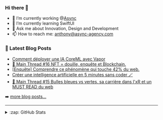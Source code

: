 ### Hi there 👋

<!--
**Akhu/Akhu** is a ✨ _special_ ✨ repository because its `README.md` (this file) appears on your GitHub profile.
-->
- 🔭 I’m currently working @[Async](https://async-agency.com) 
- 🌱 I’m currently learning SwiftUI
- 💬 Ask me about Innovation, Design and Development
- 📫 How to reach me: anthony@async-agency.com 

### 📕 Latest Blog Posts

<!-- BLOG-POST-LIST:START -->
- [Comment déployer une IA CoreML avec Vapor](https://blog.async-agency.com/deployer-un-reseau-coreml-avec-vapor/)
- [🔴 Main Thread #16 NFT = douille, enquête et Blockchain.](https://blog.async-agency.com/main-thread-16-pourquoi-les-nft-cest-la-douille/)
- [[Enquête] Comprendre ce phénomène qui touche 42% du web.](https://blog.async-agency.com/comprendre-ce-phenomene-qui-touche-42-du-web/)
- [Créer une intelligence artificielle en 5 minutes sans coder 🪄](https://blog.async-agency.com/creer-une-intelligence-artificielle-en-5-minutes/)
- [💬 Main Thread #15 Bulles bleues vs vertes, sa carrière dans l&#39;xR et un MUST READ du web](https://blog.async-agency.com/main-thread-15-bulles-bleues-vs-vertes-sa-carriere-dans-lxr-et-un-must-read-du-web/)
<!-- BLOG-POST-LIST:END -->

➡️ [more blog posts...](https://blog.async-agency.com)

---

<details>
  <summary>:zap: GitHub Stats</summary>

  <img align="left" alt="Anthony's GitHub Stats" src="https://github-readme-stats.codestackr.vercel.app/api?username=Akhu&show_icons=true&hide_border=true" />

</details>


[website]: https://async-agency.com
[blog]: https://blog.async-agency.com
[twitter]: https://twitter.com/anthokhun
[linkedin]: https://www.linkedin.com/in/anthodacruz/
